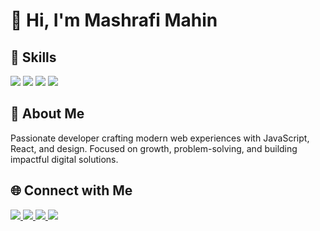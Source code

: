 # 👋 Hi, I'm Mashrafi Mahin  

## 🚀 Skills  
<p align="left">
  <img src="https://img.shields.io/badge/React-61DAFB?style=for-the-badge&logo=react&logoColor=black" />
  <img src="https://img.shields.io/badge/JavaScript-F7DF1E?style=for-the-badge&logo=javascript&logoColor=black" />
  <img src="https://img.shields.io/badge/CSS3-1572B6?style=for-the-badge&logo=css3&logoColor=white" />
  <img src="https://img.shields.io/badge/HTML5-E34F26?style=for-the-badge&logo=html5&logoColor=white" />
</p>  


## 📝 About Me  
Passionate developer crafting modern web experiences with JavaScript, React, and design. Focused on growth, problem-solving, and building impactful digital solutions.  


## 🌐 Connect with Me  
<p align="left">
  <a href="[https://facebook.com/yourprofile](https://www.facebook.com/mrdodo0/)" target="_blank">
    <img src="https://img.shields.io/badge/Facebook-1877F2?style=for-the-badge&logo=facebook&logoColor=white" />
  </a>
  <a href="[https://instagram.com/yourprofile](https://www.instagram.com/mashrafi.devs/)" target="_blank">
    <img src="https://img.shields.io/badge/Instagram-E4405F?style=for-the-badge&logo=instagram&logoColor=white" />
  </a>
  <a href="[https://linkedin.com/in/yourprofile](https://www.linkedin.com/in/mashrafidevs/)" target="_blank">
    <img src="https://img.shields.io/badge/LinkedIn-0A66C2?style=for-the-badge&logo=linkedin&logoColor=white" />
  </a>
  <a href="[https://youtube.com/@yourchannel](https://www.youtube.com/@mahin2ix)" target="_blank">
    <img src="https://img.shields.io/badge/YouTube-FF0000?style=for-the-badge&logo=youtube&logoColor=white" />
  </a>
</p>
